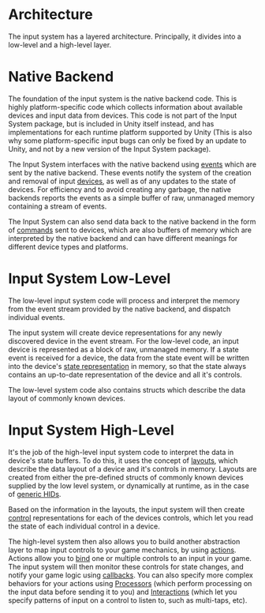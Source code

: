 # Architecture

The input system has a layered architecture. Principally, it divides into a low-level and a high-level layer.

# Native Backend

The foundation of the input system is the native backend code. This is highly platform-specific code which collects information about available devices and input data from devices. This code is not part of the Input System package, but is included in Unity itself instead, and has implementations for each runtime platform supported by Unity (This is also why some platform-specific input bugs can only be fixed by an update to Unity, and not by a new version of the Input System package).

The Input System interfaces with the native backend using [events](Events.md) which are sent by the native backend. These events notify the system of the creation and removal of input [devices](Devices.md), as well as of any updates to the state of devices. For efficiency and to avoid creating any garbage, the native backends reports the events as a simple buffer of raw, unmanaged memory containing a stream of events.

The Input System can also send data back to the native backend in the form of [commands](Devices.md#device-commands) sent to devices, which are also buffers of memory which are interpreted by the native backend and can have different meanings for different device types and platforms.

# Input System Low-Level

The low-level input system code will process and interpret the memory from the event stream provided by the native backend, and dispatch individual events.

The input system will create device representations for any newly discovered device in the event stream. For the low-level code, an input device is represented as a block of raw, unmanaged memory. If a state event is received for a device, the data from the state event will be written into the device's [state representation](Controls.md#control-state) in memory, so that the state always contains an up-to-date representation of the device and all it's controls.

The low-level system code also contains structs which describe the data layout of commonly known devices.

# Input System High-Level

It's the job of the high-level input system code to interpret the data in device's state buffers. To do this, it uses the concept of [layouts](Layouts.md), which describe the data layout of a device and it's controls in memory. Layouts are created from either the pre-defined structs of commonly known devices supplied by the low level system, or dynamically at runtime, as in the case of [generic HIDs](HID.md#auto-generated-layouts).

Based on the information in the layouts, the input system will then create [control](Controls.md) representations for each of the devices controls, which let you read the state of each individual control in a device.

The high-level system then also allows you to build another abstraction layer to map input controls to your game mechanics, by using [actions](Actions.md). Actions allow you to [bind](ActionBindings.md) one or multiple controls to an input in your game. The input system will then monitor these controls for state changes, and notify your game logic using [callbacks](Actions.md#responding-to-actions). You can also specify more complex behaviors for your actions using [Processors](Processors.md) (which perform processing on the input data before sending it to you) and [Interactions](Interactions.md) (which let you specify patterns of input on a control to listen to, such as multi-taps, etc).

